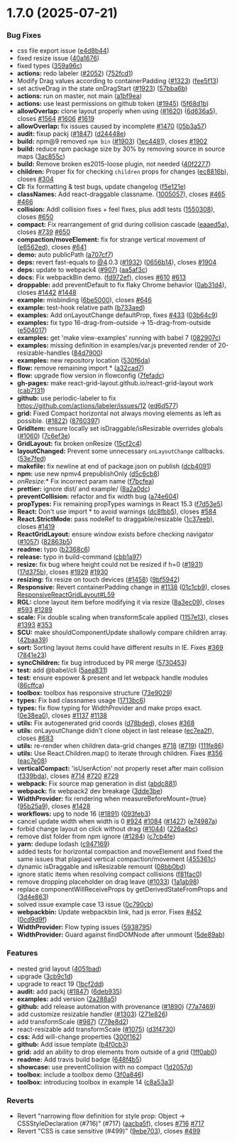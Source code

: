 # 1.7.0 (2025-07-21)


### Bug Fixes

* css file export issue ([e4d8b44](https://github.com/STRML/react-grid-layout/commit/e4d8b4447fb0d24a23a55b335f2993030a3a5a35))
* fixed resize issue ([40a1676](https://github.com/STRML/react-grid-layout/commit/40a16761b463d5f4f64be7baaa054da2f15e5c5d))
* fixed types ([359a96c](https://github.com/STRML/react-grid-layout/commit/359a96c5c7f8ad68ed123a07f53e899bf55ef713))
* **actions:** redo labeler ([#2052](https://github.com/STRML/react-grid-layout/issues/2052)) ([752fcd1](https://github.com/STRML/react-grid-layout/commit/752fcd1cd0a3d0b540de6333d3b1c048096bb8c2))
* Modify Drag values according to containerPadding ([#1323](https://github.com/STRML/react-grid-layout/issues/1323)) ([fee5f13](https://github.com/STRML/react-grid-layout/commit/fee5f13973e72bb599a69029975981e1da7f8219))
* set activeDrag in the state onDragStart ([#1923](https://github.com/STRML/react-grid-layout/issues/1923)) ([57bba6b](https://github.com/STRML/react-grid-layout/commit/57bba6b9aba28180157be88496590f16d4f4088a))
* **actions:** run on master, not main ([a1bf9ea](https://github.com/STRML/react-grid-layout/commit/a1bf9ea2078e23bf55ccba30890316f8b24d33f6))
* **actions:** use least permissions on github token ([#1945](https://github.com/STRML/react-grid-layout/issues/1945)) ([5f68d1b](https://github.com/STRML/react-grid-layout/commit/5f68d1b61d62df2da27549b79562d5c4a5d01416))
* **allowOverlap:** clone layout properly when using ([#1620](https://github.com/STRML/react-grid-layout/issues/1620)) ([6d636a5](https://github.com/STRML/react-grid-layout/commit/6d636a58c39e1d1caabf0190a9440eeb0ad684f6)), closes [#1564](https://github.com/STRML/react-grid-layout/issues/1564) [#1606](https://github.com/STRML/react-grid-layout/issues/1606) [#1619](https://github.com/STRML/react-grid-layout/issues/1619)
* **allowOverlap:** fix issues caused by incomplete [#1470](https://github.com/STRML/react-grid-layout/issues/1470) ([05b3a57](https://github.com/STRML/react-grid-layout/commit/05b3a57d2b6f6a16f11774103e04a4b8f18cba0c))
* **audit:** fixup packj ([#1847](https://github.com/STRML/react-grid-layout/issues/1847)) ([d24448e](https://github.com/STRML/react-grid-layout/commit/d24448eb9693e30332e70cd998c0c46d4d2ef7dc))
* **build:** npm@9 removed `npm bin` ([#1903](https://github.com/STRML/react-grid-layout/issues/1903)) ([1ec4481](https://github.com/STRML/react-grid-layout/commit/1ec4481735ed785a9b4aecdfb46084bad52ebafe)), closes [#1902](https://github.com/STRML/react-grid-layout/issues/1902)
* **build:** reduce npm package size by 30% by removing source in source maps ([3ac855c](https://github.com/STRML/react-grid-layout/commit/3ac855c5e0bcc7fbbb10e6d39414823f5bc1f2c8))
* **build:** Remove broken es2015-loose plugin, not needed ([40f2277](https://github.com/STRML/react-grid-layout/commit/40f227755be2ff389666bc090d1c52f8af39fd17))
* **children:** Proper fix for checking `children` props for changes ([ec8816b](https://github.com/STRML/react-grid-layout/commit/ec8816b8e272793d9f87a161d925553534f553f1)), closes [#304](https://github.com/STRML/react-grid-layout/issues/304)
* **CI:** fix formatting & test bugs, update changelog ([f5e121e](https://github.com/STRML/react-grid-layout/commit/f5e121e1366d4f31afbd74ad4c24f2e3aa36fc3f))
* **classNames:** Add react-draggable classname. ([1005057](https://github.com/STRML/react-grid-layout/commit/10050577a9e56fe251d5e09c6905a4c8b8878afa)), closes [#465](https://github.com/STRML/react-grid-layout/issues/465) [#466](https://github.com/STRML/react-grid-layout/issues/466)
* **collision:** Addl collision fixes + feel fixes, plus addl tests ([1550308](https://github.com/STRML/react-grid-layout/commit/15503084fb7b0af826427c8c0706901e5745a39f)), closes [#650](https://github.com/STRML/react-grid-layout/issues/650)
* **compact:** Fix rearrangement of grid during collision cascade ([eaaed5a](https://github.com/STRML/react-grid-layout/commit/eaaed5a609cd34465fb49c3b3affa021563f3819)), closes [#739](https://github.com/STRML/react-grid-layout/issues/739) [#650](https://github.com/STRML/react-grid-layout/issues/650)
* **compaction/moveElement:** fix for strange vertical movement of ([e6562ed](https://github.com/STRML/react-grid-layout/commit/e6562ed7c9d58c49128541aea8c1b2f031cf74dc)), closes [#641](https://github.com/STRML/react-grid-layout/issues/641)
* **demo:** auto publicPath ([a707cf7](https://github.com/STRML/react-grid-layout/commit/a707cf77735c0531d23524059e9e0ea7d4e5ded0))
* **deps:** revert fast-equals to [@4](https://github.com/4).0.3 ([#1932](https://github.com/STRML/react-grid-layout/issues/1932)) ([0656b14](https://github.com/STRML/react-grid-layout/commit/0656b14c93196b8b9d17e82d0369eae718531710)), closes [#1904](https://github.com/STRML/react-grid-layout/issues/1904)
* **deps:** update to webpack4 ([#907](https://github.com/STRML/react-grid-layout/issues/907)) ([aa5af3c](https://github.com/STRML/react-grid-layout/commit/aa5af3cca2662a2ed2083f07c1798b745d4d6f89))
* **docs:** Fix webpackBin demo. ([fd972ef](https://github.com/STRML/react-grid-layout/commit/fd972ef1ca951de631403a7b6d8a0c8c756df1f3)), closes [#610](https://github.com/STRML/react-grid-layout/issues/610) [#613](https://github.com/STRML/react-grid-layout/issues/613)
* **droppable:** add preventDefault to fix flaky Chrome behavior ([0ab31d4](https://github.com/STRML/react-grid-layout/commit/0ab31d458dfca946dbabf144d3f3774e0da8749b)), closes [#1442](https://github.com/STRML/react-grid-layout/issues/1442) [#1448](https://github.com/STRML/react-grid-layout/issues/1448)
* **example:** misbinding ([6be5000](https://github.com/STRML/react-grid-layout/commit/6be5000324c04845dd07fc3b0fe63cbdef2329f8)), closes [#646](https://github.com/STRML/react-grid-layout/issues/646)
* **example:** test-hook relative path ([b733aed](https://github.com/STRML/react-grid-layout/commit/b733aede6349434ca965f7dee2ce357b86e2c77e))
* **examples:** Add onLayoutChange defaultProp, fixes [#433](https://github.com/STRML/react-grid-layout/issues/433) ([03b64c9](https://github.com/STRML/react-grid-layout/commit/03b64c908921cc3dc053ffab3e6f8eed2bbf17a5))
* **examples:** fix typo 16-drag-from-outside -> 15-drag-from-outside ([e504017](https://github.com/STRML/react-grid-layout/commit/e50401705d8548b11a598981a72bf4cd50283cd9))
* **examples:** get 'make view-examples' running with babel 7 ([082907c](https://github.com/STRML/react-grid-layout/commit/082907c5d22f0e3e137148d346f1e2f70b21d94c))
* **examples:** missing definition in examples/var.js prevented render of 20-resizable-handles ([84d7900](https://github.com/STRML/react-grid-layout/commit/84d790093421c48eb85f7b5a5f8bd21be30dc962))
* **examples:** new repository location ([530f6da](https://github.com/STRML/react-grid-layout/commit/530f6da1afb32ccdf98cfc2bec5bb93c1683f633))
* **flow:** remove remaining import * ([a32cad7](https://github.com/STRML/react-grid-layout/commit/a32cad79e8c67866fbaf6d53fa6d2224b96ddf6c))
* **flow:** upgrade flow version in flowconfig ([7fefadc](https://github.com/STRML/react-grid-layout/commit/7fefadcccb8cfd19f8dbeaaf2c0af4c49cc5f809))
* **gh-pages:** make react-grid-layout.github.io/react-grid-layout work ([cab7131](https://github.com/STRML/react-grid-layout/commit/cab71315e1603949359421a79b02e21f81c7d776))
* **github:** use periodic-labeler to fix https://github.com/actions/labeler/issues/12 ([ed6d577](https://github.com/STRML/react-grid-layout/commit/ed6d577131835a6f49a5f476612b309af7b60f83))
* **grid:** Fixed Compact horizontal not always moving elements as left as possible. ([#1822](https://github.com/STRML/react-grid-layout/issues/1822)) ([8760397](https://github.com/STRML/react-grid-layout/commit/87603970f87281775667a276ab271c71ad6f1f10))
* **GridItem:** ensure locally set isDraggable/isResizable overrides globals ([#1060](https://github.com/STRML/react-grid-layout/issues/1060)) ([7c6ef3e](https://github.com/STRML/react-grid-layout/commit/7c6ef3e3354dfab30c89fe8b9313045969126332))
* **GridLayout:** fix broken onResize ([15cf2c4](https://github.com/STRML/react-grid-layout/commit/15cf2c483e3cfa62aa75ee2ddf3df5a70d8829ef))
* **layoutChanged:** Prevent some unnecessary `onLayoutChange` callbacks. ([53e7fed](https://github.com/STRML/react-grid-layout/commit/53e7fed75bf96e7cd088a2089027ff27583b8872))
* **makefile:** fix newline at end of package.json on publish ([dcb4091](https://github.com/STRML/react-grid-layout/commit/dcb4091fe3846f2f6ce72e6d06f126aa0f94b8d3))
* **npm:** use new npmv4 prepublishOnly ([d5c6cb8](https://github.com/STRML/react-grid-layout/commit/d5c6cb8baaf10ff689f0d5a5e18375b4eb886f1d))
* **onResize*:** Fix incorrect param name ([f7bcfea](https://github.com/STRML/react-grid-layout/commit/f7bcfea471e53636ec8785d1499233409d29491f))
* **prettier:** ignore dist/ and example/ ([8a2a0dc](https://github.com/STRML/react-grid-layout/commit/8a2a0dc6a627524a7e275d2eb6ebff669e61b584))
* **preventCollision:** refactor and fix width bug ([a74e604](https://github.com/STRML/react-grid-layout/commit/a74e6045ba8463120c889a769800f5f0aa05f2ad))
* **propTypes:** Fix remaining propTypes warnings in React 15.3 ([f7d53e5](https://github.com/STRML/react-grid-layout/commit/f7d53e5ad53ad331b678309aeccc4b3004e436d1))
* **React:** Don't use import * to avoid warnings ([dc8fbb5](https://github.com/STRML/react-grid-layout/commit/dc8fbb536678bc2f908ce253fa8d0e61add37315)), closes [#584](https://github.com/STRML/react-grid-layout/issues/584)
* **React.StrictMode:** pass nodeRef to draggable/resizable ([1c37eeb](https://github.com/STRML/react-grid-layout/commit/1c37eebacdbb5120caa82898d74a57d07b85429a)), closes [#1419](https://github.com/STRML/react-grid-layout/issues/1419)
* **ReactGridLayout:** ensure window exists before checking navigator ([#1057](https://github.com/STRML/react-grid-layout/issues/1057)) ([82863b5](https://github.com/STRML/react-grid-layout/commit/82863b59ff1b268148edfbaa5a7fc39a9f0ce05f))
* **readme:** typo ([b2368c6](https://github.com/STRML/react-grid-layout/commit/b2368c6abbd3dac0ecc87cd7748597b27362d220))
* **release:** typo in build-command ([cbb1a97](https://github.com/STRML/react-grid-layout/commit/cbb1a97aa6fe0704f1a5c8de4e24aa1d7358b434))
* **resize:** fix bug where height could not be resized if h=0 ([#1931](https://github.com/STRML/react-grid-layout/issues/1931)) ([17d375b](https://github.com/STRML/react-grid-layout/commit/17d375b49c39aa7fa9c6a25e797155ed42b608d5)), closes [#1929](https://github.com/STRML/react-grid-layout/issues/1929) [#1930](https://github.com/STRML/react-grid-layout/issues/1930)
* **resizing:** fix resize on touch devices ([#1458](https://github.com/STRML/react-grid-layout/issues/1458)) ([9bf5942](https://github.com/STRML/react-grid-layout/commit/9bf5942c06693ce31d88d8cf9849b1f56bb6c9b6))
* **Responsive:** Revert containerPadding change in [#1138](https://github.com/STRML/react-grid-layout/issues/1138) ([01c1cb9](https://github.com/STRML/react-grid-layout/commit/01c1cb981e338372b3c59ede28a2900414c98104)), closes [ResponsiveReactGridLayout#L59](https://github.com/ResponsiveReactGridLayout/issues/L59)
* **RGL:** clone layout item before modifying it via resize ([8a3ec09](https://github.com/STRML/react-grid-layout/commit/8a3ec09455b4e6175ed71b34b18b77114de846d4)), closes [#593](https://github.com/STRML/react-grid-layout/issues/593) [#1289](https://github.com/STRML/react-grid-layout/issues/1289)
* **scale:** Fix double scaling when transformScale applied ([1157e13](https://github.com/STRML/react-grid-layout/commit/1157e13639f4d83ede6c8524c1b0ef1c80e5d6cb)), closes [#1393](https://github.com/STRML/react-grid-layout/issues/1393) [#353](https://github.com/STRML/react-grid-layout/issues/353)
* **SCU:** make shouldComponentUpdate shallowly compare children array. ([42baa39](https://github.com/STRML/react-grid-layout/commit/42baa391ef2b99a983cc012d56d476dff7df990b))
* **sort:** Sorting layout items could have different results in IE. Fixes [#369](https://github.com/STRML/react-grid-layout/issues/369) ([7841e23](https://github.com/STRML/react-grid-layout/commit/7841e23b7aa19333cfe48ef863dc92ff9dccd41a))
* **syncChildren:** fix bug introduced by PR merge ([5730453](https://github.com/STRML/react-grid-layout/commit/57304538c4e631b0dd271e3f7d2980e70ed7dd32))
* **test:** add @babel/cli ([5aea831](https://github.com/STRML/react-grid-layout/commit/5aea831e0aa2439dc054e340b25bd138f629bb41))
* **test:** ensure espower & present and let webpack handle modules ([86cffca](https://github.com/STRML/react-grid-layout/commit/86cffcac703eee9315cf22954a93d7fbe4f0a01f))
* **toolbox:** toolbox has responsive structure ([73e9029](https://github.com/STRML/react-grid-layout/commit/73e9029c4697e569d3b117d44da584b4dd3a024b))
* **types:** Fix bad classnames usage ([1713bc6](https://github.com/STRML/react-grid-layout/commit/1713bc6594b4ff1c3a5a492b2231be0999992895))
* **types:** fix flow typing for WidthProvider and make props exact. ([0e38ea0](https://github.com/STRML/react-grid-layout/commit/0e38ea00d59f84ab6bb3f2bda1ca6146e5ff15a6)), closes [#1137](https://github.com/STRML/react-grid-layout/issues/1137) [#1138](https://github.com/STRML/react-grid-layout/issues/1138)
* **utils:** Fix autogenerated grid coords ([d78bded](https://github.com/STRML/react-grid-layout/commit/d78bdeda9561e530ec04a1ef781934c9c44080a2)), closes [#368](https://github.com/STRML/react-grid-layout/issues/368)
* **utils:** onLayoutChange didn't clone object in last release ([ec7ea2f](https://github.com/STRML/react-grid-layout/commit/ec7ea2f41e93c859d08ea472dcd75839846f339f)), closes [#683](https://github.com/STRML/react-grid-layout/issues/683)
* **utils:** re-render when children data-grid changes [#718](https://github.com/STRML/react-grid-layout/issues/718) ([#719](https://github.com/STRML/react-grid-layout/issues/719)) ([111fe86](https://github.com/STRML/react-grid-layout/commit/111fe865939566ad78faf46de250d767b9f84443))
* **utils:** Use React.Children.map() to iterate through children. Fixes [#356](https://github.com/STRML/react-grid-layout/issues/356) ([eac7e08](https://github.com/STRML/react-grid-layout/commit/eac7e0817ab71813c413b1e22f387ccf66ec64ce))
* **verticalCompact:** 'isUserAction' not properly reset after main collision ([f339bda](https://github.com/STRML/react-grid-layout/commit/f339bdafffce38f442c8f145dea2cae6cb5f08be)), closes [#714](https://github.com/STRML/react-grid-layout/issues/714) [#720](https://github.com/STRML/react-grid-layout/issues/720) [#729](https://github.com/STRML/react-grid-layout/issues/729)
* **webpack:** Fix source map generation in dist ([abdc881](https://github.com/STRML/react-grid-layout/commit/abdc8815182fc8bea63246d38cf8b7270324cec4))
* **webpack:** fix webpack2 dev breakage ([3dde3be](https://github.com/STRML/react-grid-layout/commit/3dde3be9bec7188f0755440ee6efe9c9b9c7a014))
* **WidthProvider:** fix rendering when measureBeforeMount={true} ([95b25a9](https://github.com/STRML/react-grid-layout/commit/95b25a98e4a8ef2d85ae9e9979a9c9be5b86bcd1)), closes [#1428](https://github.com/STRML/react-grid-layout/issues/1428)
* **workflows:** upg to node 16 ([#1891](https://github.com/STRML/react-grid-layout/issues/1891)) ([093feb3](https://github.com/STRML/react-grid-layout/commit/093feb36d1a5781fa9140334e7069822c26fd209))
* cancel update width when width is 0 [#924](https://github.com/STRML/react-grid-layout/issues/924) [#1084](https://github.com/STRML/react-grid-layout/issues/1084) ([#1427](https://github.com/STRML/react-grid-layout/issues/1427)) ([e74987a](https://github.com/STRML/react-grid-layout/commit/e74987a7e4257bc260c7c5bada1e1b3570933be1))
* forbid change layout on click without drag ([#1044](https://github.com/STRML/react-grid-layout/issues/1044)) ([226a4bc](https://github.com/STRML/react-grid-layout/commit/226a4bca011106c3261c78e77380bcb06ed9b941))
* remove dist folder from npm ignore ([#1284](https://github.com/STRML/react-grid-layout/issues/1284)) ([c7cb4fe](https://github.com/STRML/react-grid-layout/commit/c7cb4fefe70686b5a922bda8d3e0a4d1676f9b62))
* **yarn:** dedupe lodash ([c947169](https://github.com/STRML/react-grid-layout/commit/c9471692dfd4bb663b0545b22ff73e1b390377e9))
* added tests for horizontal compaction and moveElement and fixed the same issues that plagued vertical compaction/movement ([455361c](https://github.com/STRML/react-grid-layout/commit/455361ca95f87e41794a2bd4fca40de89df14cd5))
* dynamic isDraggable and isResizable remount ([08bb0bd](https://github.com/STRML/react-grid-layout/commit/08bb0bda2af4c94c0d8b5cb8d4fbbab91cf3bb15))
* ignore static items when resolving compact collisions ([f81fac0](https://github.com/STRML/react-grid-layout/commit/f81fac0b1f740bda30fe256f9dd41bab409baac0))
* remove dropping placeholder on drag leave ([#1033](https://github.com/STRML/react-grid-layout/issues/1033)) ([1a1ab98](https://github.com/STRML/react-grid-layout/commit/1a1ab9826aa8b2681b28937ef68bdebe0b85a23a))
* replace componentWillReceiveProps by getDerivedStateFromProps and ([3d4e863](https://github.com/STRML/react-grid-layout/commit/3d4e863a0d4956b2d91542dfea4eaf52ff8e3a94))
* solved issue example case 13 issue ([0c790cb](https://github.com/STRML/react-grid-layout/commit/0c790cba3c10d347547733a7b250717fd4583b9b))
* **webpackbin:** Update webpackbin link, had js error. Fixes [#452](https://github.com/STRML/react-grid-layout/issues/452) ([0cd9d9f](https://github.com/STRML/react-grid-layout/commit/0cd9d9fb409258f4b180628707eaecb0ee745ba5))
* **WidthProvider:** Flow typing issues ([5938795](https://github.com/STRML/react-grid-layout/commit/59387958cc45fecb97f6999f66e283a8c814683a))
* **WidthProvider:** Guard against findDOMNode after unmount ([5de89ab](https://github.com/STRML/react-grid-layout/commit/5de89ab84820a3d5095c1e2e12b7f1163d215b82))


### Features

* nested grid layout ([4051bad](https://github.com/STRML/react-grid-layout/commit/4051bad56d585c4d11c34863785ad0ff3a9a503e))
* upgrade ([3cb9c1d](https://github.com/STRML/react-grid-layout/commit/3cb9c1de035ff807cdf9a6766e51236f8cc4f964))
* upgrade to react 19 ([1bcf2dd](https://github.com/STRML/react-grid-layout/commit/1bcf2ddfc308b929e44c459cfcdd609e79c78ff1))
* **audit:** add packj ([#1847](https://github.com/STRML/react-grid-layout/issues/1847)) ([6deb935](https://github.com/STRML/react-grid-layout/commit/6deb935781a28da0b0be91a7999c021cf5580c3e))
* **examples:** add version ([2a288a5](https://github.com/STRML/react-grid-layout/commit/2a288a5cf9bda096df7b7c9f780a151b5fcb66ac))
* **github:** add release automation with provenance ([#1890](https://github.com/STRML/react-grid-layout/issues/1890)) ([77a7469](https://github.com/STRML/react-grid-layout/commit/77a7469ed7a2b9437bd1c741077c0d56b2fc06b6))
* add customize resizable handler ([#1303](https://github.com/STRML/react-grid-layout/issues/1303)) ([271e826](https://github.com/STRML/react-grid-layout/commit/271e8267f025286dfd56f05f7a0f2241787f6f48))
* add transformScale ([#987](https://github.com/STRML/react-grid-layout/issues/987)) ([779e8d2](https://github.com/STRML/react-grid-layout/commit/779e8d2d0d410d1e0e145fc7d4a174798a3f66e6))
* react-resizable add transformScale ([#1075](https://github.com/STRML/react-grid-layout/issues/1075)) ([d3f4730](https://github.com/STRML/react-grid-layout/commit/d3f473010d3adb3313e1f0e475a8d62f3498d2ff))
* **css:** Add will-change properties ([300f162](https://github.com/STRML/react-grid-layout/commit/300f162888eeef9f60ebee8d2b3a5ef1de388dfa))
* **github:** Add issue template ([b4f0cb3](https://github.com/STRML/react-grid-layout/commit/b4f0cb36eeae644e057ae62a5c8129d1c24b70f7))
* **grid:** add an ability to drop elements from outside of a grid ([1ff0ab0](https://github.com/STRML/react-grid-layout/commit/1ff0ab0aaf6597aa3569b62dde84ae903beeaa20))
* **readme:** Add travis build badge ([648f4b5](https://github.com/STRML/react-grid-layout/commit/648f4b5131d8cf1cf44ef259657110216770a1b9))
* **showcase:** use preventCollision with no compact ([1d2057d](https://github.com/STRML/react-grid-layout/commit/1d2057dc73a6e04664cca8b01759a467cd9ad5e1))
* **toolbox:** include a toolbox demo ([3f0a846](https://github.com/STRML/react-grid-layout/commit/3f0a8465eca85150a750de1d1cde287c810a2e96))
* **toolbox:** introducing toolbox in example 14 ([c8a53a3](https://github.com/STRML/react-grid-layout/commit/c8a53a3ba203baa25809ec76fafa38a9bc280ca1))


### Reverts

* Revert "narrowing flow definition for style prop: Object -> CSSStyleDeclaration (#716)" (#717) ([aacba5f](https://github.com/STRML/react-grid-layout/commit/aacba5fcb466860573284d8d081d71e1965c2f8c)), closes [#716](https://github.com/STRML/react-grid-layout/issues/716) [#717](https://github.com/STRML/react-grid-layout/issues/717)
* Revert "CSS is case sensitive (#499)" ([9ebe703](https://github.com/STRML/react-grid-layout/commit/9ebe703a473844d6a1f131928472963f0e6e196b)), closes [#499](https://github.com/STRML/react-grid-layout/issues/499)



